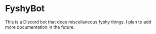 # FyshyBot
This is a Discord bot that does miscellaneous fyshy things.
I plan to add more documentation in the future.
